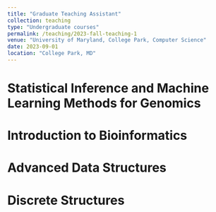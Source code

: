 ```yaml
---
title: "Graduate Teaching Assistant"
collection: teaching
type: "Undergraduate courses"
permalink: /teaching/2023-fall-teaching-1
venue: "University of Maryland, College Park, Computer Science"
date: 2023-09-01
location: "College Park, MD"
---
```


Statistical Inference and Machine Learning Methods for Genomics
======

Introduction to Bioinformatics
======

Advanced Data Structures
======

Discrete Structures
======
